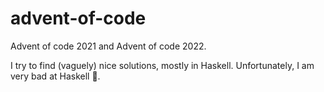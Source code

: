 # advent-of-code

Advent of code 2021 and Advent of code 2022.

I try to find (vaguely) nice solutions, mostly in Haskell. Unfortunately, I am very bad at Haskell 👀.
